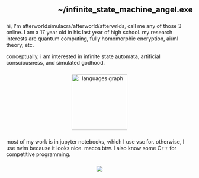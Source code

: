 <h2 align="right">~/infinite_state_machine_angel.exe</h2>

###

<!-- <div align="center">
  <img height="200" src="https://i.imgflip.com/65efzo.gif"  />
</div>
-->
###

<p align="left">hi, I'm afterworldsimulacra/afterworld/afterwrlds, call me any of those 3 online. I am a 17 year old in his last year of high school. my research interests are quantum computing, fully homomorphic encryption, ai/ml theory, etc.</p>
<p align="left">conceptually, i am interested in infinite state automata, artificial consciousness, and simulated godhood.</p>


###

<div align="center">
  <img src="https://github-readme-stats.vercel.app/api/top-langs?username=afterworldsimulacra&locale=en&hide_title=false&layout=compact&card_width=320&langs_count=4&theme=tokyonight&hide_border=false&order=2" height="150" alt="languages graph"  />
</div>

###


###

<p align="left">most of my work is in jupyter notebooks, which I use vsc for. otherwise, I use nvim because it looks nice. macos btw. I also know some C++ for competitive programming.</p>

###

<div align="center">
  <img src="https://profile-counter.glitch.me/afterworldsimulacra/count.svg?"  />
</div>

###
